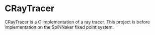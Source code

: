 # CRayTracer
CRayTracer is a C implementation of a ray tracer. This project is before implementation on the SpiNNaker fixed point system.
